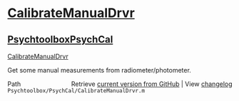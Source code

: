 # [CalibrateManualDrvr](CalibrateManualDrvr)
## [Psychtoolbox](Psychtoolbox)[PsychCal](PsychCal)

[CalibrateManualDrvr](CalibrateManualDrvr)  
  
Get some manual measurements from radiometer/photometer.  




<div class="code_header" style="text-align:right;">
  <span style="float:left;">Path&nbsp;&nbsp;</span> <span class="counter">Retrieve <a href=
  "https://raw.github.com/Psychtoolbox-3/Psychtoolbox-3/beta/Psychtoolbox/PsychCal/CalibrateManualDrvr.m">current version from GitHub</a> | View <a href=
  "https://github.com/Psychtoolbox-3/Psychtoolbox-3/commits/beta/Psychtoolbox/PsychCal/CalibrateManualDrvr.m">changelog</a></span>
</div>
<div class="code">
  <code>Psychtoolbox/PsychCal/CalibrateManualDrvr.m</code>
</div>

